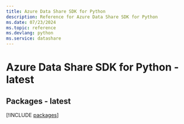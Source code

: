 ```yaml
---
title: Azure Data Share SDK for Python
description: Reference for Azure Data Share SDK for Python
ms.date: 07/23/2024
ms.topic: reference
ms.devlang: python
ms.service: datashare
---
```

# Azure Data Share SDK for Python - latest
## Packages - latest
[!INCLUDE [packages](data-share-index.md)]